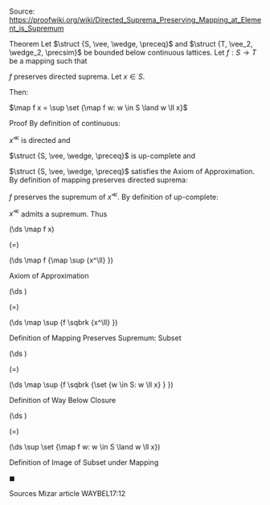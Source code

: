 # 

Source: https://proofwiki.org/wiki/Directed_Suprema_Preserving_Mapping_at_Element_is_Supremum

Theorem
Let $\struct {S, \vee, \wedge, \preceq}$ and $\struct {T, \vee_2, \wedge_2, \precsim}$ be bounded below continuous lattices.
Let $f: S \to T$ be a mapping such that

$f$ preserves directed suprema.
Let $x \in S$.

Then:

$\map f x = \sup \set {\map f w: w \in S \land w \ll x}$


Proof
By definition of continuous:

$x^\ll$ is directed
and

$\struct {S, \vee, \wedge, \preceq}$ is up-complete
and

$\struct {S, \vee, \wedge, \preceq}$ satisfies the Axiom of Approximation.
By definition of mapping preserves directed suprema:

$f$ preserves the supremum of $x^\ll$.
By definition of up-complete:

$x^\ll$ admits a supremum.
Thus














\(\ds \map f x\)

\(=\)







\(\ds \map f {\map \sup {x^\ll} }\)





Axiom of Approximation














\(\ds \)

\(=\)







\(\ds \map \sup {f \sqbrk {x^\ll} }\)





Definition of Mapping Preserves Supremum: Subset














\(\ds \)

\(=\)







\(\ds \map \sup {f \sqbrk {\set {w \in S: w \ll x} } }\)





Definition of Way Below Closure














\(\ds \)

\(=\)







\(\ds \sup \set {\map f w: w \in S \land w \ll x}\)





Definition of Image of Subset under Mapping



$\blacksquare$


Sources
Mizar article WAYBEL17:12





